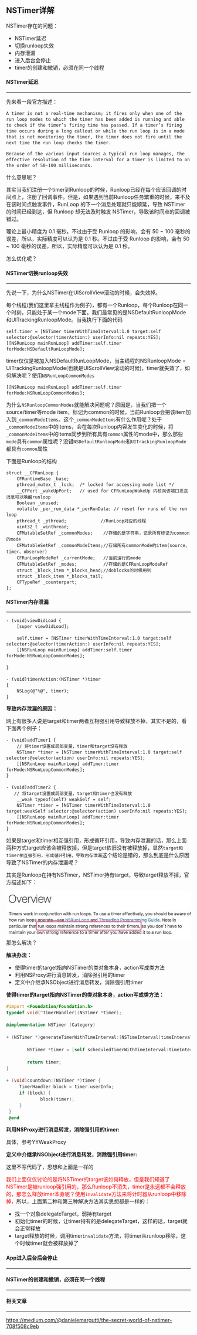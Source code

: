 ## NSTimer详解

NSTimer存在的问题：

- NSTimer延迟
- 切换runloop失效
- 内存泄漏
- 进入后台会停止
- timer的创建和撤销，必须在同一个线程



#### NSTimer延迟

----

先来看一段官方描述：

```
A timer is not a real-time mechanism; it fires only when one of the run loop modes to which the timer has been added is running and able to check if the timer’s firing time has passed. If a timer’s firing time occurs during a long callout or while the run loop is in a mode that is not monitoring the timer, the timer does not fire until the next time the run loop checks the timer.
```

```
Because of the various input sources a typical run loop manages, the effective resolution of the time interval for a timer is limited to on the order of 50-100 milliseconds.
```

什么意思呢？

其实当我们注册一个timer到Runloop的时候，Runloop已经在每个应该回调的时间点上，注册了回调事件。但是，如果遇到当前Runloop任务繁重的时候，来不及在该时间点触发事件，RunLoop 的下一个消息处理就只能顺延，导致 NSTimer 的时间已经到达，但 Runloop 却无法及时触发 NSTimer，导致该时间点的回调被错过。

理论上最小精度为 0.1 毫秒。不过由于受 Runloop 的影响，会有 50 ~ 100 毫秒的误差，所以，实际精度可以认为是 0.1 秒。不过由于受 Runloop 的影响，会有 50 ~ 100 毫秒的误差，所以，实际精度可以认为是 0.1 秒。

怎么优化呢？







#### NSTimer切换runloop失效

---

先说一下，为什么NSTimer在UIScrollView滚动的时候，会失效掉。

每个线程(我们这里拿主线程作为例子)，都有一个Runloop，每个Runloop在同一个时刻，只能处于某一个mode下面。我们最常见的是NSDefaultRunloopMode和UITrackingRunloopMode。当我执行下面的代码

```
self.timer = [NSTimer timerWithTimeInterval:1.0 target:self selector:@selector(timerAction:) userInfo:nil repeats:YES];
[[NSRunLoop mainRunLoop] addTimer:self.timer forMode:NSDefaultRunLoopMode];
```

timer仅仅是被加入NSDefaultRunLoopMode，当主线程的NSRunloopMode = UITrackingRunloopMode(也就是UIScrollView滚动的时候)，timer就失效了，如何解决呢？使用`NSRunLoopCommonModes`

```
[[NSRunLoop mainRunLoop] addTimer:self.timer forMode:NSRunLoopCommonModes];
```

为什么`NSRunloopCommonModes`就能解决问题呢？原因是，当我们把一个source/timer等mode item，标记为common的时候，当前Runloop会把该item加入到`_commonModeItems`。这个`_commonModeItems`有什么作用呢？处于`_commonModeItems`中的items，会在每次Runloop内容发生变化的时候，将`_commonModeItems`中的items同步到所有具有`common`属性的mode中，那么那些`mode`具有`common`属性呢？没错`NSDefaultRunloopMode`和`UITrackingRunloopMode`都具有`common`属性

下面是Runloop的结构

```
struct __CFRunLoop {
    CFRuntimeBase _base;
    pthread_mutex_t _lock;  /* locked for accessing mode list */
    __CFPort _wakeUpPort;   // used for CFRunLoopWakeUp 内核向该端口发送消息可以唤醒runloop
    Boolean _unused;
    volatile _per_run_data *_perRunData; // reset for runs of the run loop
    pthread_t _pthread;             //RunLoop对应的线程
    uint32_t _winthread;
    CFMutableSetRef _commonModes;    //存储的是字符串，记录所有标记为common的mode
    CFMutableSetRef _commonModeItems;//存储所有commonMode的item(source、timer、observer)
    CFRunLoopModeRef _currentMode;   //当前运行的mode
    CFMutableSetRef _modes;          //存储的是CFRunLoopModeRef
    struct _block_item *_blocks_head;//doblocks的时候用到
    struct _block_item *_blocks_tail;
    CFTypeRef _counterpart;
};
```



#### NSTimer内存泄漏

-----

```
- (void)viewDidLoad {
    [super viewDidLoad];

    self.timer = [NSTimer timerWithTimeInterval:1.0 target:self selector:@selector(timerAction:) userInfo:nil repeats:YES];
    [[NSRunLoop mainRunLoop] addTimer:self.timer forMode:NSRunLoopCommonModes];

}

- (void)timerAction:(NSTimer *)timer
{
    NSLog(@"%@", timer);
}
```

**导致内存泄漏的原因：**

网上有很多人说是target和timer两者互相强引用导致释放不掉，其实不是的，看下面两个例子：

```
- (void)addTimer1 {
    // 将timer设置成局部变量，timer和target没有释放
    NSTimer *timer = [NSTimer timerWithTimeInterval:1.0 target:self selector:@selector(action) userInfo:nil repeats:YES];
    [[NSRunLoop mainRunLoop] addTimer:timer forMode:NSRunLoopCommonModes];
}

- (void)addTimer2 {
   // 将target设置成局部变量，target和timer也没有释放
    __weak typeof(self) weakSelf = self;
    NSTimer *timer = [NSTimer timerWithTimeInterval:1.0 target:weakSelf selector:@selector(action) userInfo:nil repeats:YES];
    [[NSRunLoop mainRunLoop] addTimer:timer forMode:NSRunLoopCommonModes];
}
```

如果是target和timer相互强引用，形成循环引用，导致内存泄漏的话，那么上面两种方式target应该会被释放掉，但是target依旧没有被释放掉，显然`target和timer相互强引用，形成循环引用，导致内存泄漏`这个结论是错的，那么到底是什么原因导致了NSTimer的内存泄漏呢？

其实是Runloop在持有NSTimer，NSTimer持有target，导致target释放不掉，官方描述如下：

<img src='./img/1.jpg' align=left>

那怎么解决？

**解决办法：**

- 使得timer的target指向NSTimer的类对象本身，action写成类方法
- 利用NSProxy进行消息转发，消除强引用的timer
- 定义中介继承NSObject进行消息转发，消除强引用timer

**使得timer的target指向NSTimer的类对象本身，action写成类方法：**

```objective-c
#import <Foundation/Foundation.h>
typedef void(^TimerHandler)(NSTimer *timer);

@implementation NSTimer (Category)

+ (NSTimer *)generateTimerWithTimeInterval:(NSTimeInterval)timeInterval handler:(TimerHandler)block repeats:(BOOL)repeats {

		NSTimer *timer = [self scheduledTimerWithTimeInterval:timeInterval target:self selector:@selector(countdown:) userInfo:[block copy] repeats:repeats];

		return timer;
}

+ (void)countdown:(NSTimer *)timer {
     TimerHandler block = timer.userInfo;
     if (block) {
		     block(timer);
     }
 }
 @end
```

**利用NSProxy进行消息转发，消除强引用的timer:**

具体，参考YYWeakProxy

**定义中介继承NSObject进行消息转发，消除强引用timer:**

这里不写代码了，思想和上面是一样的



<font color=red>我们上面仅仅讨论的是将NSTimer的target该如何释放，但是我们知道了NSTimer是被runloop强引用的，那么Runloop不消失，timer是永远都不会释放的，那怎么释放timer本身呢？使用`invalidate`方法来将计时器从runloop中移除掉，</font>所以，上面第二种和第三种解决方法其实思想都是一样的：

- 找一个对象delegateTarget，弱持有target
- 初始化timer的时候，让timer持有的是delegateTarget，这样的话，target就会正常释放
- target释放的时候，调用timer`invalidate`方法，将timer从runloop移除，这个时候timer就会被释放掉了



#### App进入后台后会停止

-----





#### NSTimer的创建和撤销，必须在同一个线程

-----



#### 相关文章

-----

https://medium.com/@danielemargutti/the-secret-world-of-nstimer-708f508c9eb